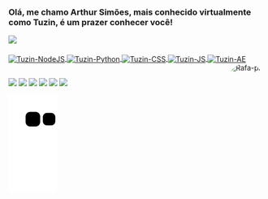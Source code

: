 ### Olá, me chamo Arthur Simões, mais conhecido virtualmente como Tuzin, é um prazer conhecer você!

<div align="left">
  <a href="https://github.com/arthursiimoes">
  <img height="275em" src="https://github-readme-stats.vercel.app/api?username=arthursiimoes&show_icons=true&theme=dark&include_all_commits=true&count_private=true"/>
</div>
<div style="display: inline_block"><br>
  <img align="center" alt="Tuzin-NodeJS" height="40" width="50" img src="https://cdn.jsdelivr.net/gh/devicons/devicon/icons/nodejs/nodejs-original.svg" />
  <img align="center" alt="Tuzin-Python" height="40" width="50" img src="https://cdn.jsdelivr.net/gh/devicons/devicon/icons/python/python-original.svg" />
  <img align="center" alt="Tuzin-CSS" height="40" width="50" img src="https://cdn.jsdelivr.net/gh/devicons/devicon/icons/css3/css3-original.svg" />
  <img align="center" alt="Tuzin-JS" height="40" width="50" img src="https://cdn.jsdelivr.net/gh/devicons/devicon/icons/javascript/javascript-original.svg" />
  <img align="center" alt="Tuzin-AE" height="40" width="50" img src="https://cdn.jsdelivr.net/gh/devicons/devicon/icons/aftereffects/aftereffects-original.svg" />
  <img align="right" alt="Rafa-pic" height="150" style="border-radius:50px;" src="https://cdn.discordapp.com/attachments/762765998419083303/1010651599170973817/Tuzin.gif">
  </div>
  
  ##

 <div>
   <a href="https://instagram.com/arthursiimoes" target="_blank"><img src="https://img.shields.io/badge/Instagram-E4405F?style=for-the-badge&logo=instagram&logoColor=white" target="_blank"></a>
   <a href="https://twitter.com/arthursiimoes" target="_blank"><img src="https://img.shields.io/badge/Twitter-1DA1F2?style=for-the-badge&logo=twitter&logoColor=white" target="_blank"></a>
   <a href="https://www.youtube.com/channel/UCk12Y-IFeTPwEndFaoyeRIA" target="_blank"><img src="https://img.shields.io/badge/YouTube-FF0000?style=for-the-badge&logo=youtube&logoColor=white" target="_blank"></a>
   <a href="https://www.twitch.tv/arthursiimoes" target="_blank"><img src="https://img.shields.io/badge/Twitch-9146FF?style=for-the-badge&logo=twitch&logoColor=white" target="_blank"></a>
   <a href="https://discord.gg/rvWbD5c" target="_blank"><img src="https://img.shields.io/badge/Discord-7289DA?style=for-the-badge&logo=discord&logoColor=white" target="_blank"></a>
   <a href="https://steamcommunity.com/id/arthursiimoes" target="_blank"><img src="https://img.shields.io/badge/Steam-000000?style=for-the-badge&logo=steam&logoColor=white" target="_blank"></a>

  ![Snake animation](https://github.com/arthursiimoes/arthursiimoes/blob/output/github-contribution-grid-snake.svg)
 
</div>
